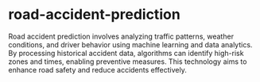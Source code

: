 # road-accident-prediction
Road accident prediction involves analyzing traffic patterns, weather conditions, and driver behavior using machine learning and data analytics. By processing historical accident data, algorithms can identify high-risk zones and times, enabling preventive measures. This technology aims to enhance road safety and reduce accidents effectively.
